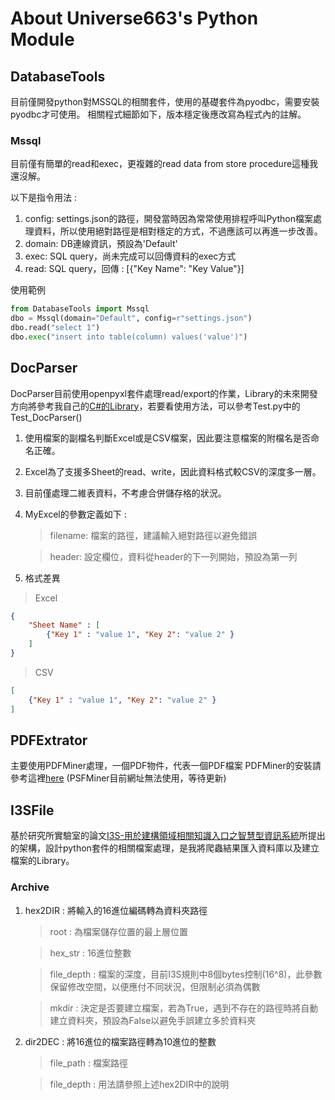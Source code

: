 # About Universe663's Python Module

## DatabaseTools

目前僅開發python對MSSQL的相關套件，使用的基礎套件為pyodbc，需要安裝pyodbc才可使用。
相關程式細節如下，版本穩定後應改寫為程式內的註解。

### Mssql

目前僅有簡單的read和exec，更複雜的read data from store procedure這種我還沒解。

以下是指令用法 :

1. config: settings.json的路徑，開發當時因為常常使用排程呼叫Python檔案處理資料，所以使用絕對路徑是相對穩定的方式，不過應該可以再進一步改善。
2. domain: DB連線資訊，預設為'Default'
3. exec: SQL query，尚未完成可以回傳資料的exec方式
4. read: SQL query，回傳 : [{"Key Name": "Key Value"}]

使用範例

```python
from DatabaseTools import Mssql
dbo = Mssql(domain="Default", config=r"settings.json")
dbo.read("select 1")
dbo.exec("insert into table(column) values('value')")
```

## DocParser

DocParser目前使用openpyxl套件處理read/export的作業，Library的未來開發方向將參考我自己的[C#的Library](https://github.com/Alien663/Lib_C-)，若要看使用方法，可以參考Test.py中的Test_DocParser()

1. 使用檔案的副檔名判斷Excel或是CSV檔案，因此要注意檔案的附檔名是否命名正確。
2. Excel為了支援多Sheet的read、write，因此資料格式較CSV的深度多一層。
3. 目前僅處理二維表資料，不考慮合併儲存格的狀況。
4. MyExcel的參數定義如下 :

    >filename: 檔案的路徑，建議輸入絕對路徑以避免錯誤

    >header: 設定欄位，資料從header的下一列開始，預設為第一列

5. 格式差異

> Excel

```json
{
    "Sheet Name" : [
        {"Key 1" : "value 1", "Key 2": "value 2" }
    ]
}
```

> CSV

```json
[
    {"Key 1" : "value 1", "Key 2": "value 2" }
]
```

## PDFExtrator

主要使用PDFMiner處理，一個PDF物件，代表一個PDF檔案
PDFMiner的安裝請參考這裡[here](https://gitlab.wke.csie.ncnu.edu.tw/Alien663/pdfminerinstall)
(PSFMiner目前網址無法使用，等待更新)

## I3SFile

基於研究所實驗室的論文[I3S-用於建構領域相關知識入口之智慧型資訊系統](https://hdl.handle.net/11296/47g5e9)所提出的架構，設計python套件的相關檔案處理，是我將爬蟲結果匯入資料庫以及建立檔案的Library。

### Archive

1. hex2DIR : 將輸入的16進位編碼轉為資料夾路徑

    >root : 為檔案儲存位置的最上層位置

    >hex_str : 16進位整數

    >file_depth : 檔案的深度，目前I3S規則中8個bytes控制(16^8)，此參數保留修改空間，以便應付不同狀況，但限制必須為偶數

    >mkdir : 決定是否要建立檔案，若為True，遇到不存在的路徑時將自動建立資料夾，預設為False以避免手誤建立多於資料夾

2. dir2DEC : 將16進位的檔案路徑轉為10進位的整數

    >file_path : 檔案路徑

    >file_depth : 用法請參照上述hex2DIR中的說明